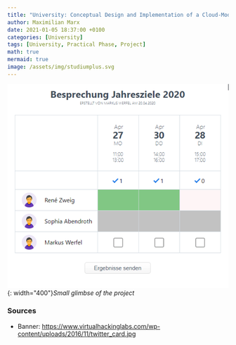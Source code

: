 ```yaml
---
title: "University: Conceptual Design and Implementation of a Cloud-Module for schedule planning with CRM integration"
author: Maximilian Marx
date: 2021-01-05 18:37:00 +0100
categories: [University]
tags: [University, Practical Phase, Project]
math: true
mermaid: true
image: /assets/img/studiumplus.svg
---
```



![img-description](/assets/img/university-3rd-practical-phas.gif){: width="400"}_Small glimbse of the project_


### Sources
- Banner: <https://www.virtualhackinglabs.com/wp-content/uploads/2016/11/twitter_card.jpg>